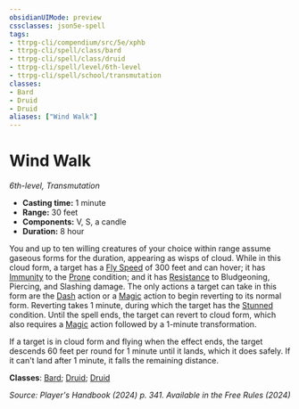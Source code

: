 ```yaml
---
obsidianUIMode: preview
cssclasses: json5e-spell
tags:
- ttrpg-cli/compendium/src/5e/xphb
- ttrpg-cli/spell/class/bard
- ttrpg-cli/spell/class/druid
- ttrpg-cli/spell/level/6th-level
- ttrpg-cli/spell/school/transmutation
classes:
- Bard
- Druid
- Druid
aliases: ["Wind Walk"]
---
```

# Wind Walk
*6th-level, Transmutation*  


- **Casting time:** 1 minute
- **Range:** 30 feet
- **Components:** V, S, a candle
- **Duration:** 8 hour

You and up to ten willing creatures of your choice within range assume gaseous forms for the duration, appearing as wisps of cloud. While in this cloud form, a target has a [Fly Speed](Mechanics/rules/variant-rules/fly-speed-xphb.md) of 300 feet and can hover; it has [Immunity](Mechanics/rules/variant-rules/immunity-xphb.md) to the [Prone](Mechanics/rules/conditions.md#Prone) condition; and it has [Resistance](Mechanics/rules/variant-rules/resistance-xphb.md) to Bludgeoning, Piercing, and Slashing damage. The only actions a target can take in this form are the [Dash](Mechanics/rules/actions.md#Dash) action or a [Magic](Mechanics/rules/actions.md#Magic) action to begin reverting to its normal form. Reverting takes 1 minute, during which the target has the [Stunned](Mechanics/rules/conditions.md#Stunned) condition. Until the spell ends, the target can revert to cloud form, which also requires a [Magic](Mechanics/rules/actions.md#Magic) action followed by a 1-minute transformation.

If a target is in cloud form and flying when the effect ends, the target descends 60 feet per round for 1 minute until it lands, which it does safely. If it can't land after 1 minute, it falls the remaining distance.

**Classes**: [Bard](list-spells-classes-bard); [Druid](list-spells-classes-druid); [Druid](list-spells-classes-druid)

*Source: Player's Handbook (2024) p. 341. Available in the Free Rules (2024)*